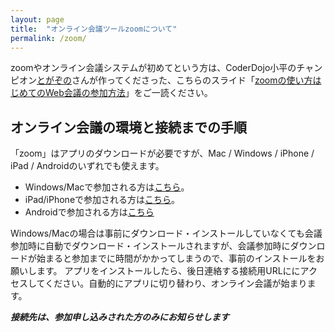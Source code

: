 ```yaml
---
layout: page
title:  "オンライン会議ツールzoomについて"
permalink: /zoom/
---
```

zoomやオンライン会議システムが初めてという方は、CoderDojo小平のチャンピオン[とがぞの](https://twitter.com/togazo/status/1233692594602799104?s=21)さんが作ってくださった、こちらのスライド「[zoomの使い方はじめてのWeb会議の参加方法](https://docs.google.com/presentation/d/e/2PACX-1vTuTnuBEH8X6Dyw6KrfuCkH2yeJA0_90_OkCddDAgCcChxMOfOOMReNixLVmIBkItkLKJXEG9b8hoCp/pub?start=false&loop=false&delayms=3000&fbclid=IwAR2HbeW5VNgraW__MWXIgu3h38S2HGvoGiemXBlXjmy5ba8-Vwz_spGLUkw&slide=id.p)」をご一読ください。

## オンライン会議の環境と接続までの手順
「zoom」はアプリのダウンロードが必要ですが、Mac / Windows / iPhone / iPad / Androidのいずれでも使えます。

- Windows/Macで参加される方は[こちら](https://zoom.us/download#client_4meeting)。
- iPad/iPhoneで参加される方は[こちら](https://apps.apple.com/jp/app/zoom-cloud-meetings/id546505307?l=ja)。
- Androidで参加される方は[こちら](https://play.google.com/store/apps/details?id=us.zoom.videomeetings)

Windows/Macの場合は事前にダウンロード・インストールしていなくても会議参加時に自動でダウンロード・インストールされますが、会議参加時にダウンロードが始まると参加までに時間がかかってしまうので、事前のインストールをお願いします。
アプリをインストールしたら、後日連絡する接続用URLににアクセスしてください。自動的にアプリに切り替わり、オンライン会議が始まります。

***接続先は、参加申し込みされた方のみにお知らせします***
